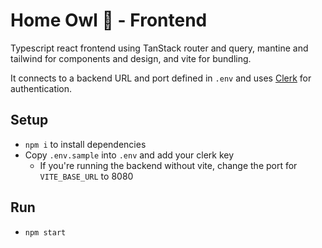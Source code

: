 # Home Owl 🦉 - Frontend
Typescript react frontend using TanStack router and query, mantine and tailwind for components and design, and vite for bundling.

It connects to a backend URL and port defined in `.env` and uses [Clerk](https://clerk.com) for authentication.


## Setup
* `npm i` to install dependencies
* Copy `.env.sample` into `.env` and add your clerk key
  * If you're running the backend without vite, change the port for `VITE_BASE_URL` to 8080

## Run
* `npm start`
